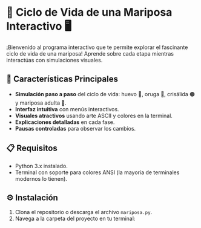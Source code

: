 # 🦋 Ciclo de Vida de una Mariposa Interactivo 🖥️

¡Bienvenido al programa interactivo que te permite explorar el fascinante ciclo de vida de una mariposa! Aprende sobre cada etapa mientras interactúas con simulaciones visuales.

## 🌟 Características Principales
- **Simulación paso a paso** del ciclo de vida: huevo 🥚, oruga 🐛, crisálida 🟤 y mariposa adulta 🦋.
- **Interfaz intuitiva** con menús interactivos.
- **Visuales atractivos** usando arte ASCII y colores en la terminal.
- **Explicaciones detalladas** en cada fase.
- **Pausas controladas** para observar los cambios.

## 📋 Requisitos
- Python 3.x instalado.
- Terminal con soporte para colores ANSI (la mayoría de terminales modernos lo tienen).

## ⚙️ Instalación
1. Clona el repositorio o descarga el archivo `mariposa.py`.
2. Navega a la carpeta del proyecto en tu terminal: